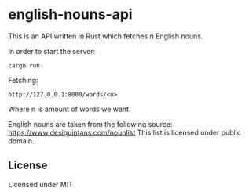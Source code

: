 # english-nouns-api

This is an API written in Rust which fetches _n_ English nouns.

In order to start the server:

```
cargo run
```

Fetching:

```
http://127.0.0.1:8000/words/<n>
```

Where n is amount of words we want.

English nouns are taken from the following source:
https://www.desiquintans.com/nounlist
This list is licensed under public domain.

## License

Licensed under MIT
